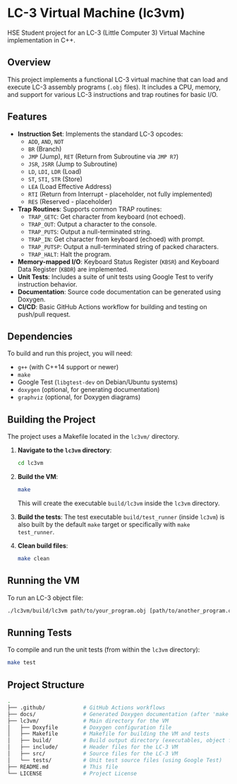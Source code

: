 # LC-3 Virtual Machine (lc3vm)

HSE Student project for an LC-3 (Little Computer 3) Virtual Machine implementation in C++.

## Overview

This project implements a functional LC-3 virtual machine that can load and execute LC-3 assembly programs (`.obj` files). It includes a CPU, memory, and support for various LC-3 instructions and trap routines for basic I/O.

## Features

* **Instruction Set**: Implements the standard LC-3 opcodes:
  * `ADD`, `AND`, `NOT`
  * `BR` (Branch)
  * `JMP` (Jump), `RET` (Return from Subroutine via `JMP R7`)
  * `JSR`, `JSRR` (Jump to Subroutine)
  * `LD`, `LDI`, `LDR` (Load)
  * `ST`, `STI`, `STR` (Store)
  * `LEA` (Load Effective Address)
  * `RTI` (Return from Interrupt - placeholder, not fully implemented)
  * `RES` (Reserved - placeholder)
* **Trap Routines**: Supports common TRAP routines:
  * `TRAP_GETC`: Get character from keyboard (not echoed).
  * `TRAP_OUT`: Output a character to the console.
  * `TRAP_PUTS`: Output a null-terminated string.
  * `TRAP_IN`: Get character from keyboard (echoed) with prompt.
  * `TRAP_PUTSP`: Output a null-terminated string of packed characters.
  * `TRAP_HALT`: Halt the program.
* **Memory-mapped I/O**: Keyboard Status Register (`KBSR`) and Keyboard Data Register (`KBDR`) are implemented.
* **Unit Tests**: Includes a suite of unit tests using Google Test to verify instruction behavior.
* **Documentation**: Source code documentation can be generated using Doxygen.
* **CI/CD**: Basic GitHub Actions workflow for building and testing on push/pull request.

## Dependencies

To build and run this project, you will need:

* `g++` (with C++14 support or newer)
* `make`
* Google Test (`libgtest-dev` on Debian/Ubuntu systems)
* `doxygen` (optional, for generating documentation)
* `graphviz` (optional, for Doxygen diagrams)

## Building the Project

The project uses a Makefile located in the `lc3vm/` directory.

1. **Navigate to the `lc3vm` directory**:

    ```bash
    cd lc3vm
    ```

2. **Build the VM**:

    ```bash
    make
    ```

    This will create the executable `build/lc3vm` inside the `lc3vm` directory.
3. **Build the tests**:
    The test executable `build/test_runner` (inside `lc3vm`) is also built by the default `make` target or specifically with `make test_runner`.

4. **Clean build files**:

    ```bash
    make clean
    ```

## Running the VM

To run an LC-3 object file:

```bash
./lc3vm/build/lc3vm path/to/your_program.obj [path/to/another_program.obj ...]
```

## Running Tests

To compile and run the unit tests (from within the `lc3vm` directory):

```bash
make test
```

## Project Structure

```sh
.
├── .github/            # GitHub Actions workflows
├── docs/               # Generated Doxygen documentation (after 'make docs')
├── lc3vm/              # Main directory for the VM
│   ├── Doxyfile        # Doxygen configuration file
│   ├── Makefile        # Makefile for building the VM and tests
│   ├── build/          # Build output directory (executables, object files)
│   ├── include/        # Header files for the LC-3 VM
│   ├── src/            # Source files for the LC-3 VM
│   └── tests/          # Unit test source files (using Google Test)
├── README.md           # This file
└── LICENSE             # Project License
```
